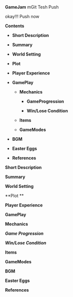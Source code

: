 **GameJam<GameName>**
mGit Tesh Push

okay!!! Push now<script src="https://gist.github.com/nisrulz/11c0d63428b108f10c83.js"></script>

<script src="https://gist.github.com/nisrulz/11c0d63428b108f10c83.js"></script>


**Contents**

* **Short Description**

* **Summary**

* **World Setting**

* **Plot**

* **Player Experience**

* **GamePlay**

    * **Mechanics**

        * **GameProgression**

        * **Win/Lose Condition**

    * **Items**

    * **GameModes**

* **BGM**

* **Easter Eggs**

* **References**

**Short Description**

**Summary**

**World Setting**

**Plot **

**Player Experience**

**GamePlay**

**Mechanics**

**_Game Progression_**

**_Win/Lose Condition_**

**Items**

**GameModes**

**BGM**

**Easter Eggs**

**References**

